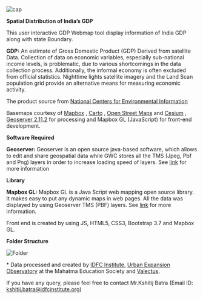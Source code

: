 ![cap](https://github.com/IDFCInstitute/GDP_Data/blob/master/Images/media/c681ae9ead743e139f607ab95a03a1a7.jpg)

**Spatial Distribution of India’s GDP**


This user interactive GDP Webmap tool display information of India GDP along with state Boundary.

**GDP:** An estimate of Gross Domestic Product (GDP) Derived from satellite Data.
Collection of data on economic variables, especially sub-national income levels,
is problematic, due to various shortcomings in the data collection process.
Additionally, the informal economy is often excluded from official statistics.
Nighttime lights satellite imagery and the Land Scan population grid provide an
alternative means for measuring economic activity.

The product source from [National Centers for Environmental Information](https://ngdc.noaa.gov/eog/dmsp/download_gdp.html)

Basemaps courtesy of [Mapbox](https://www.mapbox.com) , [Carto](https://carto.com/) , [Open Street Maps](https://www.openstreetmap.org) and [Cesium](https://cesiumjs.org/) , [Geoserver 2.11.2](http://geoserver.org/) for processing and Mapbox GL (JavaScript) for front-end development. 

**Software Required**

**Geoserver:** Geoserver is an open source java-based software, which allows to edit
and share geospatial data while GWC stores all the TMS (Jpeg, Pbf and Png)
layers in order to increase loading speed of layers. See [link](http://geoserver.org/) for more information

**Library**

**Mapbox GL:** Mapbox GL is a Java Script web mapping open source library. It makes
easy to put any dynamic maps in web pages. All the data was displayed by using
Geoserver TMS (PBF) layers. See [link](<https://www.mapbox.com/mapbox-gl-js>)
for more information.

Front end is created by using JS, HTML5, CSS3, Bootstrap 3.7 and Mapbox GL.

**Folder Structure**

![Folder](https://github.com/IDFCInstitute/GDP_Data/blob/master/Images/GDP.png)

\* Data processed and created by [IDFC Institute](<http://www.idfcinstitute.org/>), [Urban Expansion Observatory](https://uxo.mes.ac.in/)  at the Mahatma Education Society and    [Valectus](https://valectus.com/).

If you have any query, please feel free to contact Mr.Kshitij Batra (Email ID: kshitij.batra@idfcinstitute.org)
